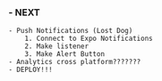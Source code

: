 
### - NEXT

    - Push Notifications (Lost Dog)
        1. Connect to Expo Notifications
        2. Make listener
        3. Make Alert Button
    - Analytics cross platform???????
    - DEPLOY!!!
